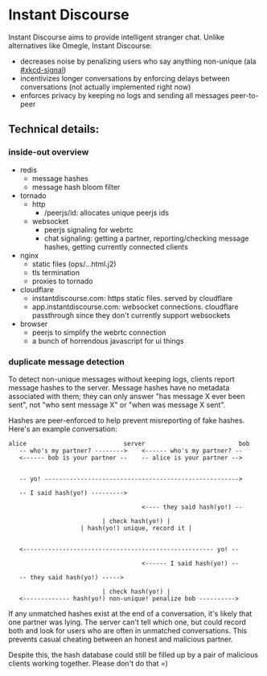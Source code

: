 # Instant Discourse

Instant Discourse aims to provide intelligent stranger chat.
Unlike alternatives like Omegle, Instant Discourse:

  * decreases noise by penalizing users who say anything non-unique (ala [#xkcd-signal](http://blog.xkcd.com/2008/01/14/robot9000-and-xkcd-signal-attacking-noise-in-chat/))
  * incentivizes longer conversations by enforcing delays between conversations (not actually implemented right now)
  * enforces privacy by keeping no logs and sending all messages peer-to-peer

## Technical details:

### inside-out overview

- redis
  - message hashes
  - message hash bloom filter
- tornado
  - http
    - /peerjs/id: allocates unique peerjs ids
  - websocket
    - peerjs signaling for webrtc
    - chat signaling: getting a partner, reporting/checking message hashes, getting currently connected clients
- nginx
  - static files (ops/...html.j2)
  - tls termination
  - proxies to tornado
- cloudflare
  - instantdiscourse.com: https static files. served by cloudflare
  - app.instantdiscourse.com: websocket connections. cloudflare passthrough since they don't currently support websockets
- browser
  - peerjs to simplify the webrtc connection
  - a bunch of horrendous javascript for ui things


### duplicate message detection

To detect non-unique messages without keeping logs, clients report message hashes to the server.
Message hashes have no metadata associated with them;
they can only answer "has message X ever been sent", not "who sent message X" or "when was message X sent".

Hashes are peer-enforced to help prevent misreporting of fake hashes.
Here's an example conversation:

```
alice                           server                          bob
   -- who's my partner? -------->    <------ who's my partner? --
   <------ bob is your partner --    -- alice is your partner -->


   -- yo! ------------------------------------------------------>

   -- I said hash(yo!) ---------> 

                                     <---- they said hash(yo!) --

                          | check hash(yo!) |
                    | hash(yo!) unique, record it |


   <----------------------------------------------------- yo! --

                                     <------ I said hash(yo!) --

   -- they said hash(yo!) -----> 

                          | check hash(yo!) |
   <------------- hash(yo!) non-unique! penalize bob ---------->
```


If any unmatched hashes exist at the end of a conversation, it's likely that one partner was lying.
The server can't tell which one, but could record both and look for users who are often in unmatched conversations.
This prevents casual cheating between an honest and malicious partner.

Despite this, the hash database could still be filled up by a pair of malicious clients working together.
Please don't do that =)
